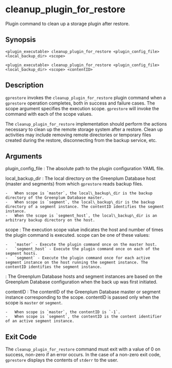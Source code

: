 # cleanup\_plugin\_for\_restore 

Plugin command to clean up a storage plugin after restore.

## Synopsis 

```
<plugin_executable> cleanup_plugin_for_restore <plugin_config_file> <local_backup_dir> <scope>
```

```
<plugin_executable> cleanup_plugin_for_restore <plugin_config_file> <local_backup_dir> <scope> <contentID>
```

## Description 

`gprestore` invokes the `cleanup_plugin_for_restore` plugin command when a `gprestore` operation completes, both in success and failure cases. The scope argument specifies the execution scope. `gprestore` will invoke the command with each of the scope values.

The `cleanup_plugin_for_restore` implementation should perform the actions necessary to clean up the remote storage system after a restore. Clean up activities may include removing remote directories or temporary files created during the restore, disconnecting from the backup service, etc.

## Arguments 

plugin\_config\_file
:   The absolute path to the plugin configuration YAML file.

local\_backup\_dir
:   The local directory on the Greenplum Database host \(master and segments\) from which `gprestore` reads backup files.

    -   When scope is `master`, the local\_backup\_dir is the backup directory of the Greenplum Database master.
    -   When scope is `segment`, the local\_backup\_dir is the backup directory of a segment instance. The contentID identifies the segment instance.
    -   When the scope is `segment_host`, the local\_backup\_dir is an arbitrary backup directory on the host.

scope
:   The execution scope value indicates the host and number of times the plugin command is executed. scope can be one of these values:

    -   `master` - Execute the plugin command once on the master host.
    -   `segment_host` - Execute the plugin command once on each of the segment hosts.
    -   `segment` - Execute the plugin command once for each active segment instance on the host running the segment instance. The contentID identifies the segment instance.

:   The Greenplum Database hosts and segment instances are based on the Greenplum Database configuration when the back up was first initiated.

contentID
:   The contentID of the Greenplum Database master or segment instance corresponding to the scope. contentID is passed only when the scope is `master` or `segment`.

    -   When scope is `master`, the contentID is `-1`.
    -   When scope is `segment`, the contentID is the content identifier of an active segment instance.

## Exit Code 

The `cleanup_plugin_for_restore` command must exit with a value of 0 on success, non-zero if an error occurs. In the case of a non-zero exit code, `gprestore` displays the contents of `stderr` to the user.

